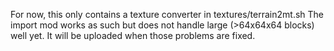 For now, this only contains a texture converter in textures/terrain2mt.sh
The import mod works as such but does not handle large (>64x64x64 blocks) well yet. It will be uploaded when those problems are fixed.
